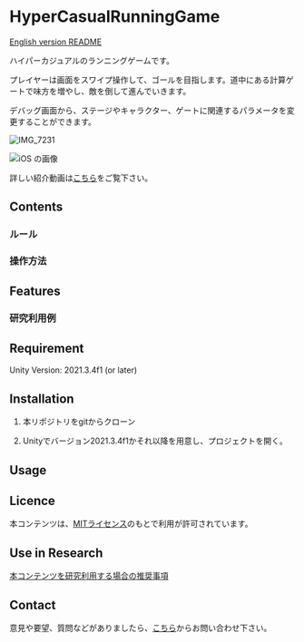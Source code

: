 # HyperCasualRunningGame

[English version README](https://github.com/open-video-game-library/CasualRunGame/blob/master/README.md)

ハイパーカジュアルのランニングゲームです。

プレイヤーは画面をスワイプ操作して、ゴールを目指します。道中にある計算ゲートで味方を増やし、敵を倒して進んでいきます。

デバッグ画面から、ステージやキャラクター、ゲートに関連するパラメータを変更することができます。

![IMG_7231](https://user-images.githubusercontent.com/108989983/198868016-0cd58e73-54de-4d42-afb0-e7f68602d411.PNG)

![iOS の画像](https://user-images.githubusercontent.com/108989983/198868013-523e576f-f7eb-451f-ac09-cba2c3d60678.png)

詳しい紹介動画は[こちら](https://youtu.be/mFPTihc5D5Y)をご覧下さい。

## Contents

<!--
ゲームの概要，機能，調整できるパラメータ，出力できるパラメータ，想定される利用方法などを画像を用いて記載  
ゲームの操作方法やルールもここに記載
-->

### ルール

<!--
ルールを記述する、何をしちゃだめなのか、何を目指すのかを明確にしながら記載
-->

### 操作方法

<!--
対応している操作方法を記載、操作方法1つに付きそれを図解する画像を貼る
-->

## Features

<!--
このゲームのプレイスタイルやパラメータ編集・出力の内容について記載
-->

### 研究利用例

<!--
このゲームが活躍するような研究の例を2~3つ記載
-->

## Requirement

Unity Version: 2021.3.4f1 (or later)

## Installation

1. 本リポジトリをgitからクローン

2. Unityでバージョン2021.3.4f1かそれ以降を用意し、プロジェクトを開く。

## Usage

<!--
使い方を記載
-->

## Licence

本コンテンツは、[MITライセンス](https://github.com/open-video-game-library/CasualRunGame/blob/master/LICENSE.md)のもとで利用が許可されています。

## Use in Research

[本コンテンツを研究利用する場合の推奨事項](https://github.com/open-video-game-library/CasualRunGame/blob/master/RESEARCH_USE.JP.md)

## Contact

意見や要望、質問などがありましたら、[こちら](https://openvideogame.cc/contact)からお問い合わせ下さい。
